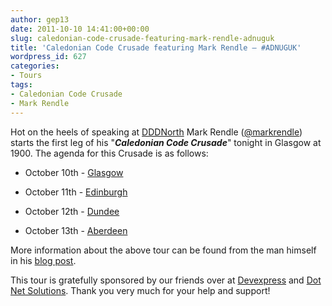 ```yaml
---
author: gep13
date: 2011-10-10 14:41:00+00:00
slug: caledonian-code-crusade-featuring-mark-rendle-adnuguk
title: 'Caledonian Code Crusade featuring Mark Rendle – #ADNUGUK'
wordpress_id: 627
categories:
- Tours
tags:
- Caledonian Code Crusade
- Mark Rendle
---
```


Hot on the heels of speaking at [DDDNorth](http://www.developerdeveloperdeveloper.com/north/) Mark Rendle ([@markrendle](http://twitter.com/#!/markrendle)) starts the first leg of his "**_Caledonian Code Crusade_**" tonight in Glasgow at 1900. The agenda for this Crusade is as follows:






  * October 10th - [Glasgow](http://www.eventbrite.com/event/2075364471/nl)


  * October 11th - [Edinburgh](http://www.eventbrite.com/event/2142042908/nl)


  * October 12th - [Dundee](http://www.eventbrite.com/event/2243442196/eorg)


  * October 13th - [Aberdeen](http://adnuguk-oct2011.eventbrite.com/)




More information about the above tour can be found from the man himself in his [blog post](http://blog.markrendle.net/2011/08/30/on-tour/).




This tour is gratefully sponsored by our friends over at [Devexpress](http://www.devexpress.com/) and [Dot Net Solutions](http://www.dotnetsolutions.co.uk/). Thank you very much for your help and support!
